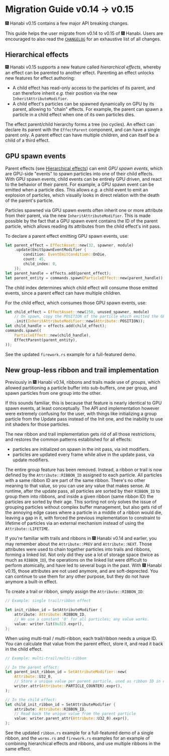 # Migration Guide v0.14 -> v0.15

🎆 Hanabi v0.15 contains a few major API breaking changes.

This guide helps the user migrate from v0.14 to v0.15 of 🎆 Hanabi.
Users are encouraged to also read the [`CHANGELOG`](../CHANGELOG.md)
for an exhaustive list of all changes.

## Hierarchical effects

🎆 Hanabi v0.15 supports a new feature called _hierarchical effects_,
whereby an effect can be parented to another effect.
Parenting an effect unlocks new features for effect authoring:

- A child effect has read-only access to the particles of its parent,
  and can therefore inherit _e.g._ their position via the new `InheritAttributeModifier`.
- A child effect's particles can be spawned dynamically on GPU by its parent,
  allowing to "chain" effects.
  For example, the parent can spawn a particle in a child effect
  when one of its own particles dies.

The effect parent/child hierarchy forms a tree (no cycles).
An effect can declare its parent with the `EffectParent` component,
and can have a single parent only.
A parent effect can have multiple children,
and can itself be a child of a third effect.

## GPU spawn events

Parent effects (see [Hierarchical effects](#hierarchical-effects)) can emit _GPU spawn events_,
which are GPU-side "events" to spawn particles into one of their child effects.
With GPU spawn events, child events can be entirely GPU driven,
and react to the behavior of their parent.
For example, a GPU spawn event can be emitted when a particle dies.
This allows _e.g._ a child event to emit an explosion of particles,
which visually looks in direct relation with the death of the parent's particle.

Particles spawned via GPU spawn events often inherit one or more attribute from their parent,
via the new `InheritAttributeModifier`.
This is made possible by the fact that a GPU spawn event contains the ID of the parent particle,
which allows reading its attributes from the child effect's init pass.

To declare a parent effect emitting GPU spawn events, use:

```rust
let parent_effect = EffectAsset::new(32, spawner, module)
    .update(EmitSpawnEventModifier {
        condition: EventEmitCondition::OnDie,
        count: 45,
        child_index: 0,
    });
let parent_handle = effects.add(parent_effect);
let parent_entity = commands.spawn(ParticleEffect::new(parent_handle)).id();
```

The child index determines which child effect will consume those emitted events,
since a parent effect can have multiple children.

For the child effect, which consumes those GPU spawn events, use:

```rust
let child_effect = EffectAsset::new(250, unused_spawner, module)
    // On spawn, copy the POSITION of the particle which emitted the GPU event
    .init(InheritAttributeModifier::new(Attribute::POSITION));
let child_handle = effects.add(child_effect);
commands.spawn((
    ParticleEffect::new(child_handle),
    EffectParent(parent_entity),
));
```

See the updated `firework.rs` example for a full-featured demo.

## New group-less ribbon and trail implementation

Previously in 🎆 Hanabi v0.14, ribbons and trails made use of _groups_,
which allowed partitioning a particle buffer into sub-buffers, one per group,
and spawn particles from one group into the other.

If this sounds familiar, this is because that feature is nearly identical to GPU spawn events,
at least conceptually.
The API and implementation however were extremely confusing for the user,
with things like initializing a group particle from the Update pass instead of the Init one,
and the inability to use init shaders for those particles.

The new ribbon and trail implementation gets rid of all those restrictions,
and restores the common patterns established for all effects:

- particles are initialized on spawn in the init pass, via init modifiers.
- particles are updated every frame while alive in the update pass, via update modifiers.

The entire group feature has been removed.
Instead, a ribbon or trail is now defined by the `Attribute::RIBBON_ID` assigned to each particle.
All particles with a same ribbon ID are part of the same ribbon.
There's no other meaning to that value, so you can use any value that makes sense.
At runtime, after the update pass, all particles are sorted by their `RIBBON_ID` to group them into ribbons,
and inside a given ribbon (same ribbon ID) the particles are sorted by their age.
This sorting not only solves the issue of grouping particles without complex buffer management,
but also gets rid of the annoying edge cases where a particle in a middle of a ribbon would die,
leaving a gap in it, with forced the previous implementation to constraint to lifetime of particles
via an external mechanism instead of using the `Attribute::LIFETIME`.

If you're familiar with trails and ribbons in 🎆 Hanabi v0.14 and earlier,
you may remember about the `Attribute::PREV` and `Attribute::NEXT`.
Those attributes were used to chain together particles into trails and ribbons,
forming a linked list.
Not only did they use a lot of storage space (twice as much as `RIBBON_ID`),
the operations on the linked list were difficult to perform atomically,
and have led to several bugs in the past.
With 🎆 Hanabi v0.15, those attributes are not used anymore, and are soft-deprected.
You can continue to use them for any other purpose,
but they do not have anymore a built-in effect.

To create a trail or ribbon, simply assign the `Attribute::RIBBON_ID`:

```rust
// Example: single trail/ribbon effect

let init_ribbon_id = SetAttributeModifier {
    attribute: Attribute::RIBBON_ID,
    // We use a constant '0' for all particles; any value works.
    value: writer.lit(0u32).expr(),
};
```

When using multi-trail / multi-ribbon, each trail/ribbon needs a unique ID.
You can calculate that value from the parent effect, store it,
and read it back in the child effect.

```rust
// Example: multi-trail/multi-ribbon

// In the parent effect:
let parent_init_ribbon_id = SetAttributeModifier::new(
    Attribute::U32_0,
    // Store a unique value per parent particle, used as ribbon ID in children
    writer.attr(Attribute::PARTICLE_COUNTER).expr(),
);

// In the child effect:
let child_init_ribbon_id = SetAttributeModifier {
    attribute: Attribute::RIBBON_ID,
    // Read back the unique value from the parent particle
    value: writer.parent_attr(Attribute::U32_0).expr(),
};
```

See the updated `ribbon.rs` example for a full-featured demo of a single ribbon,
and the `worms.rs` and `firework.rs` examples
for an example of combining hierarchical effects and ribbons,
and use multiple ribbons in the same effect.
